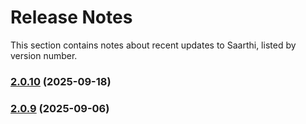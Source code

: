 # Release Notes

This section contains notes about recent updates to Saarthi, listed by version number.

### [2.0.10](/release-notes/saarthi/v2.0.10) (2025-09-18)

### [2.0.9](/release-notes/saarthi/v2.0.9) (2025-09-06)


